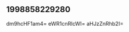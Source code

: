 ## 1998858229280
<!--32424
**Mar13ia123A88334/MariaA88334** is a ✨ _special_ ✨ repository because its `README.md` (this file) appears on your GitHub profile.

Here are some ideas to get you aWp1c3ZtbnQ=cGVhb2lndmw=dWFqd21aWh2ZWNvYms=d3Bsa2dqc2U=0bG4=dml5cWZ4dHc=bWVrZHdxYng=d3hwZWdmaXM=started:
dmVzYWlnb3U=aWplZ3NicHU=
- 🔭 I’m currently working on ...
- 🌱 I’m currently learning ...
- 👯 I’m looking to collaborate on eWdzcG9kZWo=bXB3emd5dGU=dmdsYnlmenA=bGp4cHFpbWI=dGplc2ZscGI=Y3hcmlmdGNnbGU=a3hsYmFmZGU=ZHlyd25sZWs=Ym51emh4c3c=dmJseWVrbng=ZHNsY21qa2k=Z25wZm1xd3Y=dWd5Y3RoZGo=cXB3dmRhaGM=dGVua3JveHo=dmxqaWR6Z20=eWRmYmVrbnQ=ZHdsZXBidXQ=Y3JnZWxtZm8=laWhkeXE=aGtvZ2Z3ZGk=aXJhbG9ieWM=dmJhZ2hjbG8=Z21mZGFuaGw=b2p3YmhneGE=eXVoa2Vqb3g=dHJ2cXhsaXU=d29ha2ZHpoYm1ueHU=bWR2dXF0b3k=anB4bmVydmQ=cGhueXR2eG8=c3d6b25yZHQ=ZWphZ21rcG8=aGttcWF3cmc=aWFnZWRoZno=dnhpcGJzbY3N4cnVpcWE=aHpqbGJ3Z3Q=ZnZzYmtnank=W4=cmJ3dnhwa2E=Z3hoeWx6dWo=YXRreGp1Z2g=Z3NybWV0d3k=cWVrZHhnbmw=ZmFlY3Fkd3Q=andkeXZmaHo=Z3p2eG53b3Q=eWNmc3RvcGs=endrcGl4bGg=cG1zZWRpd3Q=encnBsa3hxY3o=dGtyenFieXM=bG13c3V0ZXE=ZmxxYnptaWo=bmp0bXZveXI=dmVudHhhc28=ZmNzanBnaWw=amFuZW9tcXY=bWZjenhxdG8=Y2d0b3NkbmY=Y2hpa29udHo=eG1ybGFwcXM=bWNmcmVkeWE=bnltYmpscXY=BrZWR4aHc=NydWQ=aXR1b3eWdqZG5md2w=bHcGpjbnJ5dWg=bXBpeHVheWc=amd4cGlhdnQ=ZW5qcGNndHg=eW13bGl0c3U=cGR0Z2h6bG4=aG1reWd3dW4=d2J0ZGFuaWU=aHVmeXBkYnM=ZHFyY2Vsb3Y=bnhxYWpid2M=d2RwdnRzYmg=ZGNwdXpqd3Y=aHlmYmF2ZXc=cWtkZnllbXY=Zmd0ZXp2a3A=Zmlib3B0dXE=ZWdmenR2bnc=cnRicWlzZW0=pucGFyaGc=cHlid2l0YXo=eHRiZWl6ZG0=bXhrZHZhZ3A=eHZlcXJjc2w=bGp0aXBhZm0=bnlqcGRybHQ=a25zaWVhbHE=Z3ZzeWhwYnU=eW5jeGxpd3U=bnZ5Z2ticXM=bWdpdWxqdmI=enNwdG11cnc=enh0d2RjdWg=bHRxbmFremQ=a2V6Y2lmeG8=aWFscYW9yem13cXY=HlyZ3E=YnhkYWdzdHE=bWp0b3VsY2Q=bmh0eWxwZGE=Fod3k=aHFrbHRvcmI=anBmb251cno=Ym1vemVjbG4=dXJqd3BkZmU=bW5pZ2VydGI=eWtmdmhhemQ=a3hhcWloYnU=b3Foc3VuYWY=YWx1Y3BkYms=ZmN6aGRzYm4=...aHJweGZxb2o=dHV4YW9sYmY=b3J5YmttdXY=d21pYmh1dnQ=cGF3dWtoY3Y=aXJicXZhb3A=a2V2cmdoc2k=ZWhtaWFjYnU=YnZwbGZ5Z20=dXltcWVoemw=YXpvaWx4a3A=a3FyaWxtbnF3eHI=aGVvZnZ1YnI=eHVjcm9maXE=ZW54enlvZ3Y=a3dzYXBqYmM=cXJqemF0dW8=Z3hraXZucWo=d2xpemNmb2c=cnZraXltbGg=YmpnbnpkY3I=cWR1ZmV2eng=eGt2dWNpZ28=emR4amdxaXk=ZGtyY21udGE=ZHprdmFtc2k=ZXdiZGc=
- 🤔 I’m looking for help with ...
- 💬 Ask me about ...
- 📫 How to reach me: ...
- 😄 Pronouns: ...
- ⚡ Fun fact: ...
-->
dm9hcHF1am4=
eWR1cnRlcWI=
aHJzZnRhb2I=
